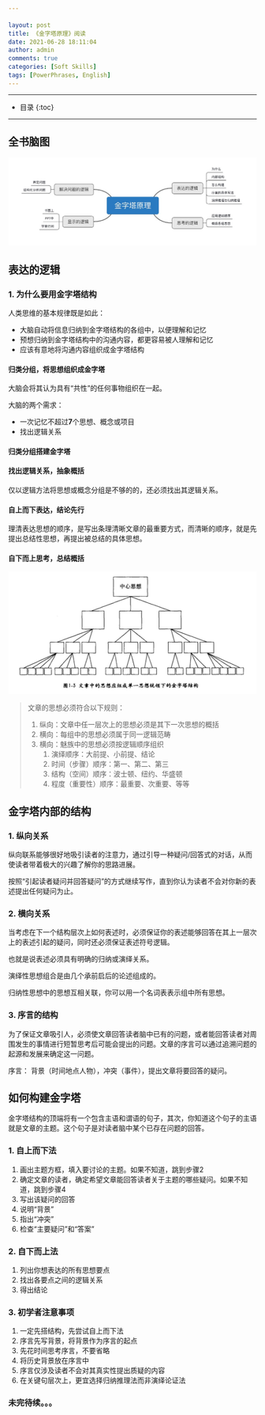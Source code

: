 ```yaml
---

layout: post
title: 《金字塔原理》阅读
date: 2021-06-28 18:11:04
author: admin
comments: true
categories: [Soft Skills]
tags: [PowerPhrases, English]
---
```


  

<!-- more -->

---

* 目录
{:toc}
---

## 全书脑图

[![](/images/posts/the-pyramid-principle-toc.jpg)](/images/posts/the-pyramid-principle-toc.jpg) 



## 表达的逻辑

### 1. 为什么要用金字塔结构

人类思维的基本规律既是如此：

- 大脑自动将信息归纳到金字塔结构的各组中，以便理解和记忆
- 预想归纳到金字塔结构中的沟通内容，都更容易被人理解和记忆
- 应该有意地将沟通内容组织成金字塔结构

#### 归类分组，将思想组织成金字塔

大脑会将其认为具有“共性”的任何事物组织在一起。

大脑的两个需求：

- 一次记忆不超过**7**个思想、概念或项目
- 找出逻辑关系

#### 归类分组搭建金字塔

#### 找出逻辑关系，抽象概括

仅以逻辑方法将思想或概念分组是不够的的，还必须找出其逻辑关系。

#### 自上而下表达，结论先行

理清表达思想的顺序，是写出条理清晰文章的最重要方式，而清晰的顺序，就是先提出总结性思想，再提出被总结的具体思想。

#### 自下而上思考，总结概括

[![](/images/posts/pyramid-thinking-style.jpg)](/images/posts/pyramid-thinking-style.jpg) 

> 文章的思想必须符合以下规则：
>
> 1. 纵向：文章中任一层次上的思想必须是其下一次思想的概括
> 2. 横向：每组中的思想必须属于同一逻辑范畴
> 3. 横向：魅族中的思想必须按逻辑顺序组织
>    1. 演绎顺序：大前提、小前提、结论
>    2. 时间（步骤）顺序：第一、第二、第三
>    3. 结构（空间）顺序：波士顿、纽约、华盛顿
>    4. 程度（重要性）顺序：最重要、次重要、等等



## 金字塔内部的结构

### 1. 纵向关系

纵向联系能够很好地吸引读者的注意力，通过引导一种疑问/回答式的对话，从而使读者带着极大的兴趣了解你的思路进展。

按照“引起读者疑问并回答疑问”的方式继续写作，直到你认为读者不会对你新的表述提出任何疑问为止。

### 2. 横向关系

当考虑在下一个结构层次上如何表述时，必须保证你的表述能够回答在其上一层次上的表述引起的疑问，同时还必须保证表述符号逻辑。

也就是说表述必须具有明确的归纳或演绎关系。

演绎性思想组合是由几个承前启后的论述组成的。

归纳性思想中的思想互相关联，你可以用一个名词表表示组中所有思想。

### 3. 序言的结构

为了保证文章吸引人，必须使文章回答读者脑中已有的问题，或者能回答读者对周围发生的事情进行短暂思考后可能会提出的问题。文章的序言可以通过追溯问题的起源和发展来确定这一问题。

序言： 背景（时间地点人物），冲突（事件），提出文章将要回答的疑问。



## 如何构建金字塔

金字塔结构的顶端将有一个包含主语和谓语的句子，其次，你知道这个句子的主语就是文章的主题。这个句子是对读者脑中某个已存在问题的回答。

### 1. 自上而下法

1. 画出主题方框，填入要讨论的主题。如果不知道，跳到步骤2
2. 确定文章的读者，确定希望文章能回答读者关于主题的哪些疑问。如果不知道，跳到步骤4
3. 写出该疑问的回答
4. 说明“背景”
5. 指出“冲突”
6. 检查“主要疑问”和“答案”

### 2. 自下而上法

1. 列出你想表达的所有思想要点
2. 找出各要点之间的逻辑关系
3. 得出结论

### 3. 初学者注意事项

1. 一定先搭结构，先尝试自上而下法
2. 序言先写背景，将背景作为序言的起点
3. 先花时间思考序言，不要省略
4. 将历史背景放在序言中
5. 序言仅涉及读者不会对其真实性提出质疑的内容
6. 在关键句层次上，更宜选择归纳推理法而非演绎论证法









### 未完待续。。。